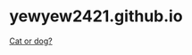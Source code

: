 <head>
	<h1> yewyew2421.github.io </h1>
</head>
<body>
<a href = "catsvsdogs.html"> Cat or dog?  </a>
</body>